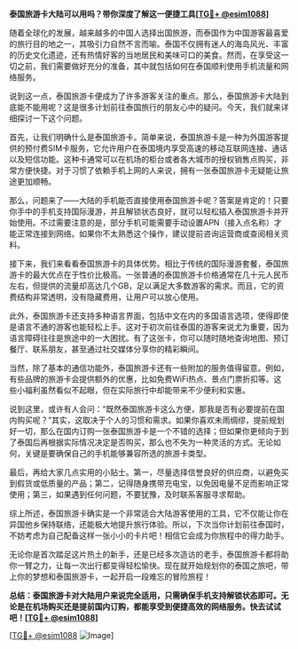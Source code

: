 **泰国旅游卡大陆可以用吗？带你深度了解这一便捷工具[[TG💪+ @esim1088](https://t.me/s/esim1088)]**

随着全球化的发展，越来越多的中国人选择出国旅游，而泰国作为中国游客最喜爱的旅行目的地之一，其吸引力自然不言而喻。泰国不仅拥有迷人的海岛风光、丰富的历史文化遗迹，还有热情好客的当地居民和美味可口的美食。然而，在享受这一切之前，我们需要做好充分的准备，其中就包括如何在泰国顺利使用手机流量和网络服务。

说到这一点，泰国旅游卡便成为了许多游客关注的重点。那么，泰国旅游卡大陆到底能不能用呢？这是很多计划前往泰国旅行的朋友心中的疑问。今天，我们就来详细探讨一下这个问题。

首先，让我们明确什么是泰国旅游卡。简单来说，泰国旅游卡是一种为外国游客提供的预付费SIM卡服务，它允许用户在泰国境内享受高速的移动互联网连接、通话以及短信功能。这种卡通常可以在机场的柜台或者各大城市的授权销售点购买，非常方便快捷。对于习惯了依赖手机上网的人来说，拥有一张泰国旅游卡无疑能让旅途更加顺畅。

那么，问题来了——大陆的手机能否直接使用泰国旅游卡呢？答案是肯定的！只要你手中的手机支持国际漫游，并且解锁状态良好，就可以轻松插入泰国旅游卡并开始使用。不过需要注意的是，部分手机可能需要手动设置APN（接入点名称）才能正常连接到网络。如果你不太熟悉这个操作，建议提前咨询运营商或查阅相关资料。

接下来，我们来看看泰国旅游卡的具体优势。相比于传统的国际漫游套餐，泰国旅游卡的最大优点在于性价比极高。一张普通的泰国旅游卡价格通常在几十元人民币左右，但提供的流量却高达几个GB，足以满足大多数游客的需求。而且，它的资费结构非常透明，没有隐藏费用，让用户可以放心使用。

此外，泰国旅游卡还支持多种语言界面，包括中文在内的多国语言选项，使得即使是语言不通的游客也能轻松上手。这对于初次前往泰国的游客来说尤为重要，因为语言障碍往往是旅途中的一大困扰。有了这张卡，你可以随时随地查询地图、预订餐厅、联系朋友，甚至通过社交媒体分享你的精彩瞬间。

当然，除了基本的通信功能外，泰国旅游卡还有一些附加的服务值得留意。例如，有些品牌的旅游卡会提供额外的优惠，比如免费WiFi热点、景点门票折扣等。这些小福利虽然看似不起眼，但在实际旅行中却能带来不少便利和实惠。

说到这里，或许有人会问：“既然泰国旅游卡这么方便，那我是否有必要提前在国内购买呢？”其实，这取决于个人的习惯和需求。如果你喜欢未雨绸缪，提前规划好一切，那么在国内订购一张泰国旅游卡是一个不错的选择；但如果你更倾向于到了泰国后再根据实际情况决定是否购买，那么也不失为一种灵活的方式。无论如何，关键是要确保自己的手机能够兼容所选的旅游卡类型。

最后，再给大家几点实用的小贴士。第一，尽量选择信誉良好的供应商，以避免买到假货或低质量的产品；第二，记得随身携带充电宝，以免因电量不足而影响正常使用；第三，如果遇到任何问题，不要犹豫，及时联系客服寻求帮助。

综上所述，泰国旅游卡确实是一个非常适合大陆游客使用的工具，它不仅能让你在异国他乡保持联络，还能极大地提升旅行体验。所以，下次当你计划前往泰国时，不妨考虑为自己配备这样一张小小的卡片吧！相信它会成为你旅程中的得力助手。

无论你是首次踏足这片热土的新手，还是已经多次造访的老手，泰国旅游卡都将助你一臂之力，让每一次出行都变得轻松愉快。现在就开始规划你的泰国之旅吧，带上你的梦想和泰国旅游卡，一起开启一段难忘的冒险旅程！

**总结：泰国旅游卡对大陆用户来说完全适用，只需确保手机支持解锁状态即可。无论是在机场购买还是提前国内订购，都能享受到便捷高效的网络服务。快去试试吧！[[TG💪+ @esim1088](https://t.me/s/esim1088)]**

[[TG💪+ @esim1088](https://t.me/s/esim1088) ![Image](https://i.postimg.cc/4NQfJmqS/Snipaste-2025-05-13-00-14-12.png)]
